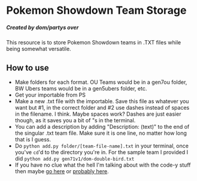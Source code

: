 # Pokemon Showdown Team Storage
##### Created by dom/partys over
This resource is to store Pokemon Showdown teams in .TXT files while being somewhat versatile.
## How to use

- Make folders for each format. OU Teams would be in a gen7ou folder, BW Ubers teams would be in a gen5ubers folder, etc.
- Get your importable from PS
- Make a new .txt file with the importable. Save this file as whatever you want but #1, in the correct folder and #2 use dashes instead of spaces in the filename. I think. Maybe spaces work? Dashes are just easier though, as it saves you a bit of "s in the terminal.
- You can add a description by adding "Description: (text)" to the end of the singular .txt team file. Make sure it is one line, no matter how long that is I guess.
- Do ``python add.py folder/[team-file-name].txt`` in your terminal, once you've ``cd``'d to the directory you're in. For the sample team I provided I did ``python add.py gen71v1/dom-double-bird.txt``
- If you have no clue what the hell I'm talking about with the code-y stuff then maybe [go here](http://rogerdudler.github.io/git-guide/) or [probably here](https://computers.tutsplus.com/tutorials/navigating-the-terminal-a-gentle-introduction--mac-3855).
